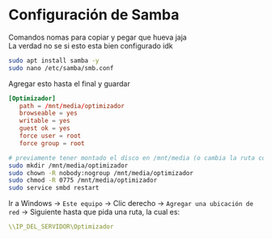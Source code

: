 # Configuración de Samba
Comandos nomas para copiar y pegar que hueva jaja  
La verdad no se si esto esta bien configurado idk  
```sh
sudo apt install samba -y
sudo nano /etc/samba/smb.conf
```
Agregar esto hasta el final y guardar
```toml
[Optimizador]
   path = /mnt/media/optimizador
   browseable = yes
   writable = yes
   guest ok = yes
   force user = root
   force group = root
```
```sh
# previamente tener montado el disco en /mnt/media (o cambia la ruta como quieras, idk)
sudo mkdir /mnt/media/optimizador
sudo chown -R nobody:nogroup /mnt/media/optimizador
sudo chmod -R 0775 /mnt/media/optimizador
sudo service smbd restart
```
Ir a Windows -> `Este equipo` -> Clic derecho -> `Agregar una ubicación de red` -> Siguiente hasta que pida una ruta, la cual es:
```yml
\\IP_DEL_SERVIDOR\Optimizador
```